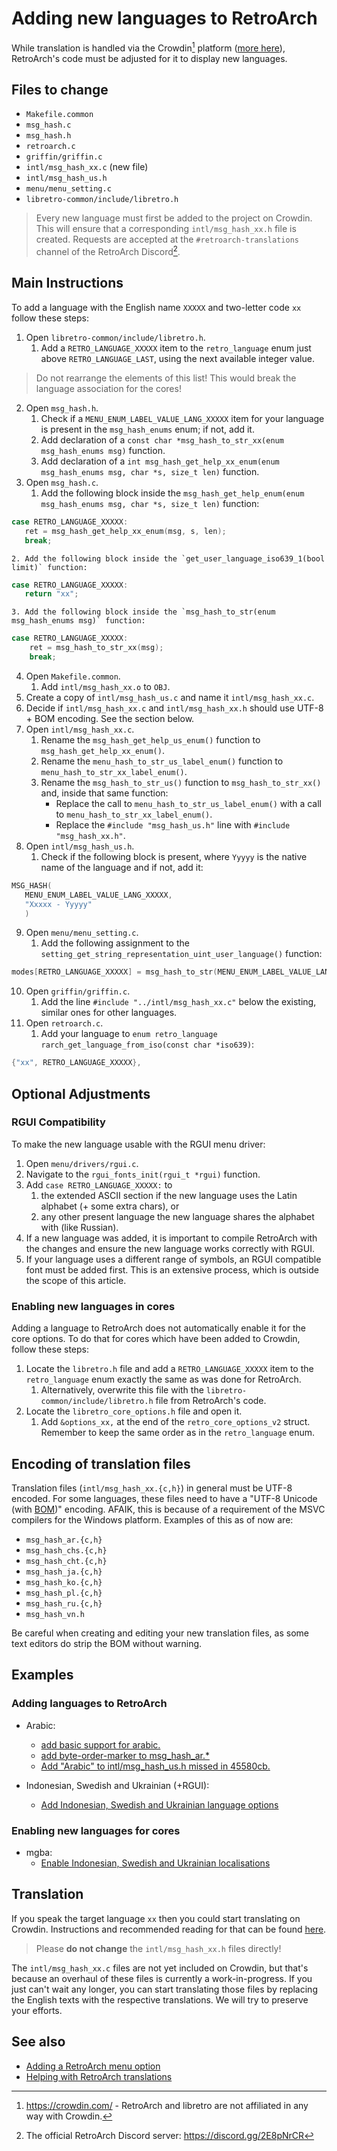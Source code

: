 # Adding new languages to RetroArch

While translation is handled via the Crowdin[^1] platform ([more here](new-translations-crowdin.md)), RetroArch's code must be adjusted for it to display new languages.

## Files to change

* `Makefile.common`
* `msg_hash.c`
* `msg_hash.h`
* `retroarch.c`
* `griffin/griffin.c`
* `intl/msg_hash_xx.c` (new file)
* `intl/msg_hash_us.h`
* `menu/menu_setting.c`
* `libretro-common/include/libretro.h`

> Every new language must first be added to the project on Crowdin. This will ensure that a corresponding `intl/msg_hash_xx.h` file is created. Requests are accepted at the `#retroarch-translations` channel of the RetroArch Discord[^2].

[^1]: https://crowdin.com/ - RetroArch and libretro are not affiliated in any way with Crowdin.
[^2]: The official RetroArch Discord server: https://discord.gg/2E8pNrCR

## Main Instructions

To add a language with the English name `XXXXX` and two-letter code `xx` follow these steps:

1. Open `libretro-common/include/libretro.h`.
    1. Add a `RETRO_LANGUAGE_XXXXX` item to the `retro_language` enum just above `RETRO_LANGUAGE_LAST`, using the next available integer value.
> Do not rearrange the elements of this list! This would break the language association for the cores!
2. Open `msg_hash.h`.
    1. Check if a `MENU_ENUM_LABEL_VALUE_LANG_XXXXX` item for your language is present in the `msg_hash_enums` enum; if not, add it.
    2. Add declaration of a `const char *msg_hash_to_str_xx(enum msg_hash_enums msg)` function.
    3. Add declaration of a `int msg_hash_get_help_xx_enum(enum msg_hash_enums msg, char *s, size_t len)` function.
3. Open `msg_hash.c`.
    1. Add the following block inside the `msg_hash_get_help_enum(enum msg_hash_enums msg, char *s, size_t len)` function:
```c
case RETRO_LANGUAGE_XXXXX:
   ret = msg_hash_get_help_xx_enum(msg, s, len);
   break;
```
    2. Add the following block inside the `get_user_language_iso639_1(bool limit)` function:
```c
case RETRO_LANGUAGE_XXXXX:
   return "xx";
```
    3. Add the following block inside the `msg_hash_to_str(enum msg_hash_enums msg)` function:
```c
case RETRO_LANGUAGE_XXXXX:
    ret = msg_hash_to_str_xx(msg);
    break;
```
4. Open `Makefile.common`.
    1. Add `intl/msg_hash_xx.o` to `OBJ`.
5. Create a copy of `intl/msg_hash_us.c` and name it `intl/msg_hash_xx.c`.
6. Decide if `intl/msg_hash_xx.c` and `intl/msg_hash_xx.h` should use UTF-8 + BOM encoding. See the section below.
7. Open `intl/msg_hash_xx.c`.
    1. Rename the `msg_hash_get_help_us_enum()` function to `msg_hash_get_help_xx_enum()`.
    2. Rename the `menu_hash_to_str_us_label_enum()` function to `menu_hash_to_str_xx_label_enum()`.
    3. Rename the `msg_hash_to_str_us()` function to `msg_hash_to_str_xx()` and, inside that same function:
       * Replace the call to `menu_hash_to_str_us_label_enum()` with a call to `menu_hash_to_str_xx_label_enum()`.
       * Replace the `#include "msg_hash_us.h"` line with `#include "msg_hash_xx.h"`.
8. Open `intl/msg_hash_us.h`.
    1. Check if the following block is present, where `Yyyyy` is the native name of the language and if not, add it:
```c
MSG_HASH(
   MENU_ENUM_LABEL_VALUE_LANG_XXXXX,
   "Xxxxx - Yyyyy"
   )
```
9. Open `menu/menu_setting.c`.
    1. Add the following assignment to the `setting_get_string_representation_uint_user_language()` function:
```c
modes[RETRO_LANGUAGE_XXXXX] = msg_hash_to_str(MENU_ENUM_LABEL_VALUE_LANG_XXXXX);
```
10. Open `griffin/griffin.c`.
    1. Add the line `#include "../intl/msg_hash_xx.c"` below the existing, similar ones for other languages.
11. Open `retroarch.c`.
    1. Add your language to `enum retro_language rarch_get_language_from_iso(const char *iso639)`:
```c
{"xx", RETRO_LANGUAGE_XXXXX},
```

## Optional Adjustments

### RGUI Compatibility

To make the new language usable with the RGUI menu driver:

1. Open `menu/drivers/rgui.c`.
2. Navigate to the `rgui_fonts_init(rgui_t *rgui)` function.
3. Add `case RETRO_LANGUAGE_XXXXX:` to
    1. the extended ASCII section if the new language uses the Latin alphabet (+ some extra chars), or
    2. any other present language the new language shares the alphabet with (like Russian).
4. If a new language was added, it is important to compile RetroArch with the changes and ensure the new language works correctly with RGUI.
5. If your language uses a different range of symbols, an RGUI compatible font must be added first. This is an extensive process, which is outside the scope of this article.

### Enabling new languages in cores

Adding a language to RetroArch does not automatically enable it for the core options.
To do that for cores which have been added to Crowdin, follow these steps:

1. Locate the `libretro.h` file and add a `RETRO_LANGUAGE_XXXXX` item to the `retro_language` enum exactly the same as was done for RetroArch.
    1. Alternatively, overwrite this file with the `libretro-common/include/libretro.h` file from RetroArch's code.
2. Locate the `libretro_core_options.h` file and open it.
    1. Add `&options_xx,` at the end of the `retro_core_options_v2` struct. Remember to keep the same order as in the `retro_language` enum.

## Encoding of translation files

Translation files (`intl/msg_hash_xx.{c,h}`) in general must be UTF-8 encoded.
For some languages, these files need to have a "UTF-8 Unicode (with [BOM](https://en.wikipedia.org/wiki/Byte_order_mark))" encoding. AFAIK, this is because of a requirement of the MSVC compilers for the Windows platform. Examples of this as of now are:

* `msg_hash_ar.{c,h}`
* `msg_hash_chs.{c,h}`
* `msg_hash_cht.{c,h}`
* `msg_hash_ja.{c,h}`
* `msg_hash_ko.{c,h}`
* `msg_hash_pl.{c,h}`
* `msg_hash_ru.{c,h}`
* `msg_hash_vn.h`

Be careful when creating and editing your new translation files, as some text editors do strip the BOM without warning.

## Examples

### Adding languages to RetroArch

* Arabic:
    * [add basic support for arabic.](https://github.com/libretro/RetroArch/commit/45580cb9a8f0fcd0a87f00eadf26d87f05289485)
    * [add byte-order-marker to msg_hash_ar.*](https://github.com/libretro/RetroArch/commit/d8f1a08a4758851d5530d311303146257cbf8216)
    * [Add "Arabic" to intl/msg_hash_us.h missed in 45580cb.](https://github.com/libretro/RetroArch/commit/7a0428fc769fd0eca663207134bec311aa3e30f3)

* Indonesian, Swedish and Ukrainian (+RGUI):
    * [Add Indonesian, Swedish and Ukrainian language options](https://github.com/libretro/RetroArch/commit/311fec15d9db10ab14c879e898a8205dd37f827c)

### Enabling new languages for cores

* mgba:
    * [Enable Indonesian, Swedish and Ukrainian localisations](https://github.com/libretro/mgba/commit/b0cdccc9ad2e5a8cd40ad4b9a3db1587d6f1560b)

## Translation

If you speak the target language `xx` then you could start translating on Crowdin.
Instructions and recommended reading for that can be found [here](https://docs.libretro.com/development/retroarch/new-translations-crowdin/).

> Please **do not change** the `intl/msg_hash_xx.h` files directly!

The `intl/msg_hash_xx.c` files are not yet included on Crowdin, but that's because an overhaul of these files is currently a work-in-progress. If you just can't wait any longer, you can start translating those files by replacing the English texts with the respective translations.
We will try to preserve your efforts.

## See also

* [Adding a RetroArch menu option](new-menu-options.md)
* [Helping with RetroArch translations](new-translations-crowdin.md)
